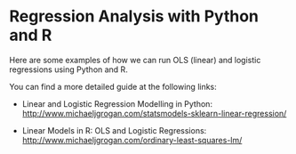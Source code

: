 # Regression Analysis with Python and R

Here are some examples of how we can run OLS (linear) and logistic regressions using Python and R.

You can find a more detailed guide at the following links:

- Linear and Logistic Regression Modelling in Python: http://www.michaeljgrogan.com/statsmodels-sklearn-linear-regression/

- Linear Models in R: OLS and Logistic Regressions: http://www.michaeljgrogan.com/ordinary-least-squares-lm/
